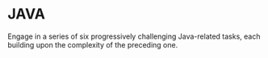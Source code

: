 # JAVA
Engage in a series of six progressively challenging Java-related tasks, each building upon the complexity of the preceding one.
